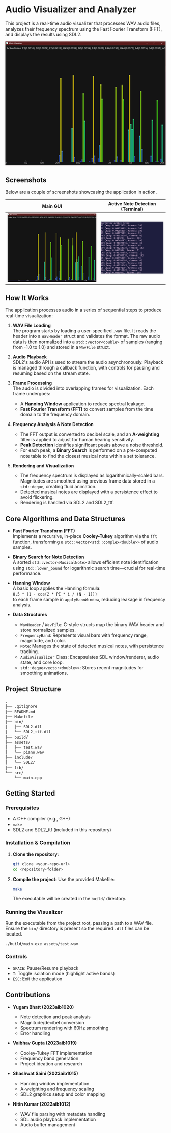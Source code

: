 # Audio Visualizer and Analyzer

This project is a real-time audio visualizer that processes WAV audio files, analyzes their frequency spectrum using the Fast Fourier Transform (FFT), and displays the results using SDL2.

![Visualizer Screenshot](./assets/GUI.png)

## Screenshots

Below are a couple of screenshots showcasing the application in action.

| Main GUI                                   | Active Note Detection (Terminal)            |
| ------------------------------------------| ------------------------------------------- |
| ![Visualizer GUI](./assets/GUI.png)       | ![Terminal Output](./assets/active_notes_terminal.png) |

## How It Works

The application processes audio in a series of sequential steps to produce real-time visualization:

1. **WAV File Loading**  
   The program starts by loading a user-specified `.wav` file. It reads the header into a `WavHeader` struct and validates the format. The raw audio data is then normalized into a `std::vector<double>` of samples (ranging from -1.0 to 1.0) and stored in a `WavFile` struct.

2. **Audio Playback**  
   SDL2's audio API is used to stream the audio asynchronously. Playback is managed through a callback function, with controls for pausing and resuming based on the stream state.

3. **Frame Processing**  
   The audio is divided into overlapping frames for visualization. Each frame undergoes:
   - A **Hanning Window** application to reduce spectral leakage.
   - **Fast Fourier Transform (FFT)** to convert samples from the time domain to the frequency domain.

4. **Frequency Analysis & Note Detection**  
   - The FFT output is converted to decibel scale, and an **A-weighting** filter is applied to adjust for human hearing sensitivity.
   - **Peak Detection** identifies significant peaks above a noise threshold.
   - For each peak, a **Binary Search** is performed on a pre-computed note table to find the closest musical note within a set tolerance.

5. **Rendering and Visualization**  
   - The frequency spectrum is displayed as logarithmically-scaled bars. Magnitudes are smoothed using previous frame data stored in a `std::deque`, creating fluid animation.
   - Detected musical notes are displayed with a persistence effect to avoid flickering.
   - Rendering is handled via SDL2 and SDL2_ttf.

## Core Algorithms and Data Structures

- **Fast Fourier Transform (FFT)**  
  Implements a recursive, in-place **Cooley-Tukey** algorithm via the `fft` function, transforming a `std::vector<std::complex<double>>` of audio samples.

- **Binary Search for Note Detection**  
  A sorted `std::vector<MusicalNote>` allows efficient note identification using `std::lower_bound` for logarithmic search time—crucial for real-time performance.

- **Hanning Window**  
  A basic loop applies the Hanning formula:  
  `0.5 * (1 - cos(2 * PI * i / (N - 1)))`  
  to each frame sample in `applyHannWindow`, reducing leakage in frequency analysis.

- **Data Structures**  
  - `WavHeader` / `WavFile`: C-style structs map the binary WAV header and store normalized samples.
  - `FrequencyBand`: Represents visual bars with frequency range, magnitude, and color.
  - `Note`: Manages the state of detected musical notes, with persistence tracking.
  - `AudioVisualizer` Class: Encapsulates SDL window/renderer, audio state, and core loop.
  - `std::deque<vector<double>>`: Stores recent magnitudes for smoothing animations.

## Project Structure

```
.
├── .gitignore
├── README.md
├── Makefile
├── bin/
│   ├── SDL2.dll
│   └── SDL2_ttf.dll
├── build/
├── assets/
│   ├── test.wav
│   └── piano.wav
├── include/
│   └── SDL2/
├── lib/
└── src/
    └── main.cpp
```

## Getting Started

### Prerequisites

- A C++ compiler (e.g., G++)
- `make`
- SDL2 and SDL2_ttf (included in this repository)

### Installation & Compilation

1. **Clone the repository:**
   ```bash
   git clone <your-repo-url>
   cd <repository-folder>
   ```

2. **Compile the project:**
   Use the provided Makefile:
   ```bash
   make
   ```
   The executable will be created in the `build/` directory.

### Running the Visualizer

Run the executable from the project root, passing a path to a WAV file. Ensure the `bin/` directory is present so the required `.dll` files can be located.

```bash
./build/main.exe assets/test.wav
```

### Controls

- `SPACE`: Pause/Resume playback
- `I`: Toggle isolation mode (highlight active bands)
- `ESC`: Exit the application

## Contributions

- **Yugam Bhatt (2023aib1020)**
  - Note detection and peak analysis
  - Magnitude/decibel conversion
  - Spectrum rendering with 60Hz smoothing
  - Error handling

- **Vaibhav Gupta (2023aib1019)**
  - Cooley-Tukey FFT implementation
  - Frequency band generation
  - Project ideation and research

- **Shashwat Saini (2023aib1015)**
  - Hanning window implementation
  - A-weighting and frequency scaling
  - SDL2 graphics setup and color mapping

- **Nitin Kumar (2023aib1012)**
  - WAV file parsing with metadata handling
  - SDL audio playback implementation
  - Audio buffer management
